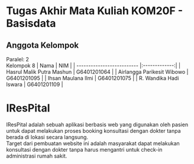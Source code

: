 # Tugas Akhir Mata Kuliah KOM20F - Basisdata
## Anggota Kelompok
Paralel: 2 <br />
Kelompok 8
|             Nama           | NIM           |
| -------------------------- |:-------------:|
| Hasrul Malik Putra Mashun      | G6401201064 |
| Airlangga Parikesit Wibowo     | G6401201095 | 
| Ihsan Maulana Ilmi             | G6401201075 | 
| R. Wandika Hadi Iswara         | G6401201109 | 


# IResPital
IResPital adalah sebuah aplikasi berbasis web yang digunakan oleh pasien untuk dapat melakukan proses booking konsultasi dengan dokter 
tanpa berada di lokasi secara langsung. <br />
Target dari pembuatan website ini adalah masyarakat dapat melakukan konsultasi dengan dokter tanpa harus mengantri untuk check-in administrasi rumah sakit.

